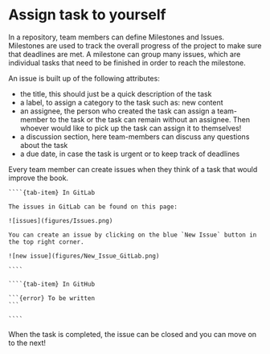 # Assign task to yourself

In a repository, team members can define Milestones and Issues. Milestones are used to track the overall progress of the project to make sure that deadlines are met. A milestone can group many issues, which are individual tasks that need to be finished in order to reach the milestone.

An issue is built up of the following attributes:
- the title, this should just be a quick description of the task 
- a label, to assign a category to the task such as: new content
- an assignee, the person who created the task can assign a team-member to the task or the task can remain without an assignee. Then whoever would like to pick up the task can assign it to themselves!
- a discussion section, here team-members can discuss any questions about the task
- a due date, in case the task is urgent or to keep track of deadlines

Every team member can create issues when they think of a task that would improve the book.

`````{tab-set}
````{tab-item} In GitLab

The issues in GitLab can be found on this page:

![issues](figures/Issues.png)

You can create an issue by clicking on the blue `New Issue` button in the top right corner.

![new issue](figures/New_Issue_GitLab.png)

````

````{tab-item} In GitHub

```{error} To be written
```

````
`````

When the task is completed, the issue can be closed and you can move on to the next!